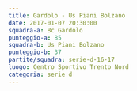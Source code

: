 ```yaml
---
title: Gardolo - Us Piani Bolzano
date: 2017-01-07 20:30:00
squadra-a: Bc Gardolo
punteggio-a: 85
squadra-b: Us Piani Bolzano
punteggio-b: 37
partite/squadra: serie-d-16-17
luogo: Centro Sportivo Trento Nord
categoria: serie d
---
```

